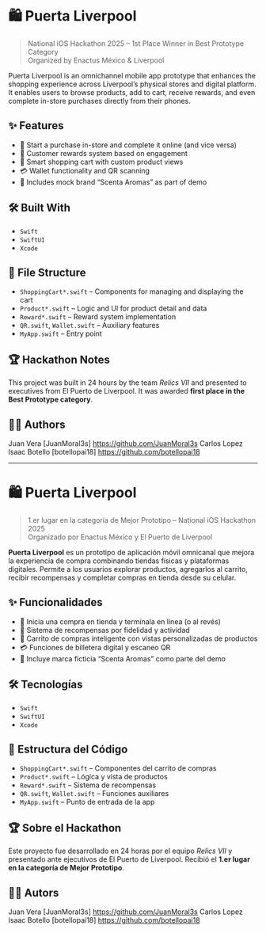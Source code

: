 # 🛍️ Puerta Liverpool

> National iOS Hackathon 2025 – 1st Place Winner in Best Prototype Category  
> Organized by Enactus México & Liverpool

Puerta Liverpool is an omnichannel mobile app prototype that enhances the shopping experience across Liverpool’s physical stores and digital platform. It enables users to browse products, add to cart, receive rewards, and even complete in-store purchases directly from their phones.

## ✨ Features

- 🔄 Start a purchase in-store and complete it online (and vice versa)
- 🎁 Customer rewards system based on engagement
- 🛒 Smart shopping cart with custom product views
- 💳 Wallet functionality and QR scanning
- 🌱 Includes mock brand “Scenta Aromas” as part of demo

## 🛠️ Built With

- `Swift`
- `SwiftUI`
- `Xcode`

## 📂 File Structure

- `ShoppingCart*.swift` – Components for managing and displaying the cart
- `Product*.swift` – Logic and UI for product detail and data
- `Reward*.swift` – Reward system implementation
- `QR.swift`, `Wallet.swift` – Auxiliary features
- `MyApp.swift` – Entry point

## 🏆 Hackathon Notes

This project was built in 24 hours by the team *Relics VII* and presented to executives from El Puerto de Liverpool. It was awarded **first place in the Best Prototype category**.

## 👨‍💻 Authors

Juan Vera [JuanMoral3s] https://github.com/JuanMoral3s
Carlos Lopez
Isaac Botello [botellopai18] https://github.com/botellopai18

---------------------------------------------------------------------------------------------------------------------------------------------------------------------------

# 🛍️ Puerta Liverpool

> 1.er lugar en la categoría de Mejor Prototipo – National iOS Hackathon 2025  
> Organizado por Enactus México y El Puerto de Liverpool

**Puerta Liverpool** es un prototipo de aplicación móvil omnicanal que mejora la experiencia de compra combinando tiendas físicas y plataformas digitales. Permite a los usuarios explorar productos, agregarlos al carrito, recibir recompensas y completar compras en tienda desde su celular.

## ✨ Funcionalidades

- 🔄 Inicia una compra en tienda y termínala en línea (o al revés)
- 🎁 Sistema de recompensas por fidelidad y actividad
- 🛒 Carrito de compras inteligente con vistas personalizadas de productos
- 💳 Funciones de billetera digital y escaneo QR
- 🌱 Incluye marca ficticia “Scenta Aromas” como parte del demo

## 🛠️ Tecnologías

- `Swift`
- `SwiftUI`
- `Xcode`

## 📂 Estructura del Código

- `ShoppingCart*.swift` – Componentes del carrito de compras
- `Product*.swift` – Lógica y vista de productos
- `Reward*.swift` – Sistema de recompensas
- `QR.swift`, `Wallet.swift` – Funciones auxiliares
- `MyApp.swift` – Punto de entrada de la app

## 🏆 Sobre el Hackathon

Este proyecto fue desarrollado en 24 horas por el equipo *Relics VII* y presentado ante ejecutivos de El Puerto de Liverpool. Recibió el **1.er lugar en la categoría de Mejor Prototipo**.

## 👨‍💻 Autors

Juan Vera [JuanMoral3s] https://github.com/JuanMoral3s
Carlos Lopez
Isaac Botello [botellopai18] https://github.com/botellopai18
